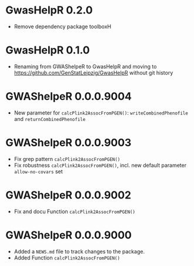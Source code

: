# GwasHelpR 0.2.0
* Remove dependency package toolboxH

# GwasHelpR 0.1.0

* Renaming from GWAShelpeR to GwasHelpR and moving to https://github.com/GenStatLeipzig/GwasHelpR without git history

# GWAShelpeR 0.0.0.9004

* New parameter for `calcPlink2AssocFromPGEN()`:  `writeCombinedPhenofile` and `returnCombinedPhenofile`


# GWAShelpeR 0.0.0.9003

* Fix grep pattern `calcPlink2AssocFromPGEN()`
* Fix robustness `calcPlink2AssocFromPGEN()`, incl. new default parameter `allow-no-covars` set


# GWAShelpeR 0.0.0.9002

* Fix and docu Function `calcPlink2AssocFromPGEN()`


# GWAShelpeR 0.0.0.9000

* Added a `NEWS.md` file to track changes to the package.
* Added Function `calcPlink2AssocFromPGEN()`
